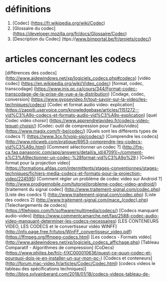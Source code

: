 
# définitions
1. [Codec] (https://fr.wikipedia.org/wiki/Codec) 
2. [Glossaire du codec] (https://developer.mozilla.org/fr/docs/Glossaire/Codec)
3. [Description du Codec] (ttps://www.bimportal.be/fr/projets/codec/)

# articles concernant les codecs
[différences des codecs] (http://www.aidewindows.net/xp/logiciels_codecs.php#codecs)
[vidéo codec] (https://en.wikipedia.org/wiki/Video_codec)
[format, codec, transcodage] (https://www.inis.qc.ca/cours/344/Format-codec-transcodage-de-la-prise-de-vue-a-la-distribution)
[Codage, codec, conversion] (https://www.gypsevideo.fr/tout-savoir-sur-la-video/les-techniques/codecs)
[Codec et format audio video: explication] (https://zappiti.uservoice.com/knowledgebase/articles/1151272--vid%C3%A9o-codecs-et-formats-audio-vid%C3%A9o-explication)
[quel Codec vidéo choisir] (https://www.apprendrelavideo.fr/codecs-video-lequel-choisir/)
[Codec: outil de compression pour l'audio/vidéo] (https://www.magix.com/fr-be/codec/)
[Quels sont les différents types de codecs ?] (https://www.3cx.fr/voip-sip/codecs/)
[Comprendre les codecs] (http://www.nticweb.com/pratique/6953-comprendre-les-codecs-vid%C3%A9o.html)
[Comment sélectionner un codec ?] (http://fre-ca.faq.panasonic.com/app/answers/detail/a_id/47091/~/comment-s%C3%A9lectionner-un-codec-%28format-vid%C3%A9o%29.)
[Codec format pour la projection video] (https://formations.afdas.com/intermittents/stages-conventionnes/stages-techniques/fichiers-media-codecs-et-formats-pour-la-projection-video/224595)
[Comment régler un problème de codec video sur Android ?] (http://www.prodigemobile.com/tutoriel/probleme-codec-video-android/)
[traitement du signal codec] (http://www.traitement-signal.com/codec.php)
[Liste des coedcs 1]  (http://www.traitement-signal.com/codec.php)
[Liste des codecs 2] (http://www.traitement-signal.com/mace_(codec).php)
[Telechargements de codecs] (https://filehippo.com/fr/software/multimedia/codecs/)
[Codecs manquant audio-video] (https://www.commentcamarche.net/faq/2588-codec-audio-video-manquant-determiner-les-codecs-necessaires)
[LES CONTENEURS VIDEO, LES CODECS et le convertisseur vidéo WINFF] (http://info.page.free.fr/tutos/WinFF_convertisseur_video.pdf)
(https://ffmpeg.org/ffmpeg-codecs.html)
[Les codecs - Formats vidéo] (http://www.aidewindows.net/xp/logiciels_codecs_affichage.php)
[Tableau Comparatif - Algorithmes de compression] (CoDecs)(https://www.philips.be/fr/c-f/XC000010636/quest-ce-quun-codec-et-pourquoi-dois-je-en-installer-un-sur-mon-pc-)
[Codecs et conteneurs] (http://forum.mac-video.fr/articles/Codec/Codec.html)
[codecs videos le tableau des spécifications techniques)] (http://blog.sylvainberard.com/2018/01/18/codecs-videos-tableau-de-

